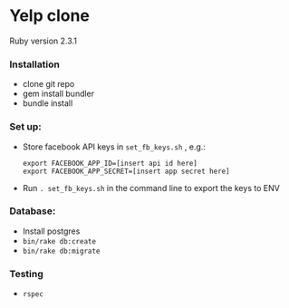 # Yelp clone

Ruby version 2.3.1

### Installation
- clone git repo
- gem install bundler
- bundle install

### Set up:
- Store facebook API keys in ```set_fb_keys.sh``` , e.g.:
  ```
  export FACEBOOK_APP_ID=[insert api id here]
  export FACEBOOK_APP_SECRET=[insert app secret here]
  ```
- Run ```. set_fb_keys.sh``` in the command line to export the keys to ENV

### Database:
- Install postgres
- ```bin/rake db:create```
- ```bin/rake db:migrate```

### Testing
- ```rspec```
